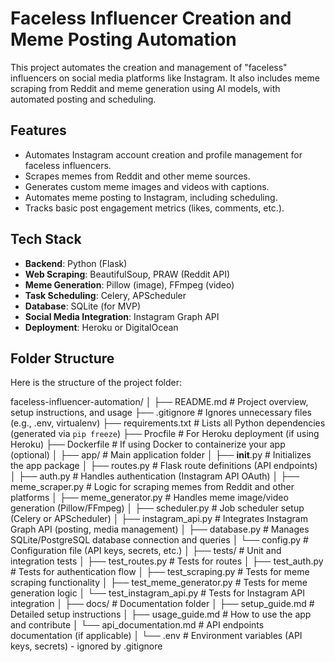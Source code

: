 # Faceless Influencer Creation and Meme Posting Automation

This project automates the creation and management of "faceless" influencers on social media platforms like Instagram. It also includes meme scraping from Reddit and meme generation using AI models, with automated posting and scheduling.

## Features

- Automates Instagram account creation and profile management for faceless influencers.
- Scrapes memes from Reddit and other meme sources.
- Generates custom meme images and videos with captions.
- Automates meme posting to Instagram, including scheduling.
- Tracks basic post engagement metrics (likes, comments, etc.).

## Tech Stack

- **Backend**: Python (Flask)
- **Web Scraping**: BeautifulSoup, PRAW (Reddit API)
- **Meme Generation**: Pillow (image), FFmpeg (video)
- **Task Scheduling**: Celery, APScheduler
- **Database**: SQLite (for MVP)
- **Social Media Integration**: Instagram Graph API
- **Deployment**: Heroku or DigitalOcean

## Folder Structure

Here is the structure of the project folder:

faceless-influencer-automation/
│
├── README.md                  # Project overview, setup instructions, and usage
├── .gitignore                 # Ignores unnecessary files (e.g., .env, virtualenv)
├── requirements.txt           # Lists all Python dependencies (generated via `pip freeze`)
├── Procfile                   # For Heroku deployment (if using Heroku)
├── Dockerfile                 # If using Docker to containerize your app (optional)
│
├── app/                        # Main application folder
│   ├── __init__.py             # Initializes the app package
│   ├── routes.py               # Flask route definitions (API endpoints)
│   ├── auth.py                 # Handles authentication (Instagram API OAuth)
│   ├── meme_scraper.py         # Logic for scraping memes from Reddit and other platforms
│   ├── meme_generator.py       # Handles meme image/video generation (Pillow/FFmpeg)
│   ├── scheduler.py            # Job scheduler setup (Celery or APScheduler)
│   ├── instagram_api.py        # Integrates Instagram Graph API (posting, media management)
│   ├── database.py             # Manages SQLite/PostgreSQL database connection and queries
│   └── config.py               # Configuration file (API keys, secrets, etc.)
│
├── tests/                      # Unit and integration tests
│   ├── test_routes.py           # Tests for routes
│   ├── test_auth.py             # Tests for authentication flow
│   ├── test_scraping.py         # Tests for meme scraping functionality
│   ├── test_meme_generator.py   # Tests for meme generation logic
│   └── test_instagram_api.py    # Tests for Instagram API integration
│
├── docs/                       # Documentation folder
│   ├── setup_guide.md          # Detailed setup instructions
│   ├── usage_guide.md          # How to use the app and contribute
│   └── api_documentation.md    # API endpoints documentation (if applicable)
│
└── .env                        # Environment variables (API keys, secrets) - ignored by .gitignore
